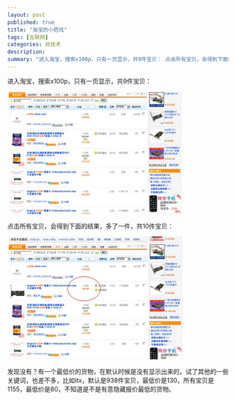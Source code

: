 ```yaml
---
layout: post
published: true
title: "淘宝的小把戏"
tags: [互联网]
categories: 非技术    
description: 
summary: "进入淘宝，搜索x100p，只有一页显示，共9件宝贝： 点击所有宝贝，会得到下面的结果，多了一件，共10件宝贝： 发现没有？有一个最低价的货物，在默认时候是没有显示出来的。试了其他的一些关键词，也差不多，比如itx，默认是938件宝贝，最低价"
---
```

进入淘宝，搜索x100p，只有一页显示，共9件宝贝：  
  


[![taobao1-738719.jpg][]][taobao1-738719.jpg 1]

  
点击所有宝贝，会得到下面的结果，多了一件，共10件宝贝：  
  


[![taobao2-788581.jpg][]][taobao2-788581.jpg 1]

  
发现没有？有一个最低价的货物，在默认时候是没有显示出来的。试了其他的一些关键词，也差不多，比如itx，默认是938件宝贝，最低价是130，所有宝贝是1155，最低价是80，不知道是不是有意隐藏报价最低的货物。


[taobao1-738719.jpg]: /images/taobao1-738719.jpg
[taobao1-738719.jpg 1]: /images/taobao1-738740.jpg
[taobao2-788581.jpg]: /images/taobao2-788581.jpg
[taobao2-788581.jpg 1]: /images/taobao2-788601.jpg
